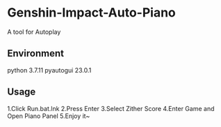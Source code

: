# Genshin-Impact-Auto-Piano
A tool for Autoplay

## Environment
python 3.7.11
pyautogui 23.0.1

## Usage
1.Click Run.bat.lnk
2.Press Enter
3.Select Zither Score
4.Enter Game and Open Piano Panel
5.Enjoy it~